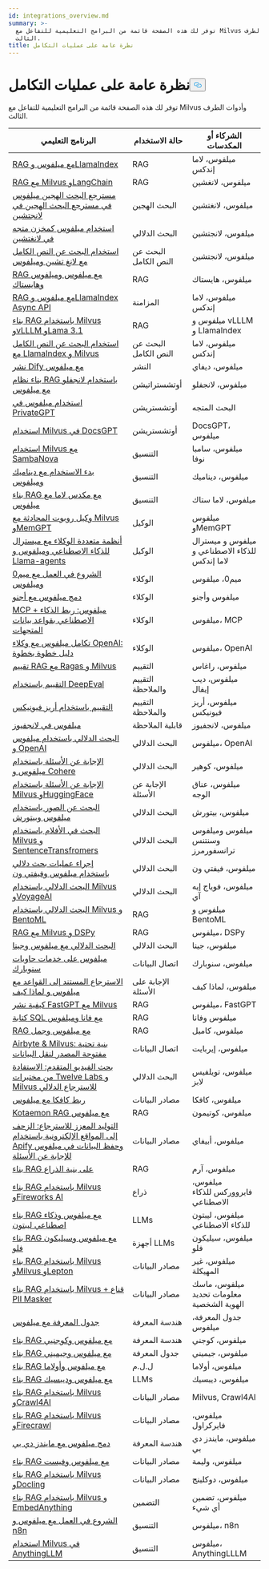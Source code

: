 ```yaml
---
id: integrations_overview.md
summary: >-
  توفر لك هذه الصفحة قائمة من البرامج التعليمية للتفاعل مع Milvus وأدوات الطرف
  الثالث.
title: نظرة عامة على عمليات التكامل
---
```

<h1 id="Integrations-Overview" class="common-anchor-header">نظرة عامة على عمليات التكامل<button data-href="#Integrations-Overview" class="anchor-icon" translate="no">
      <svg translate="no"
        aria-hidden="true"
        focusable="false"
        height="20"
        version="1.1"
        viewBox="0 0 16 16"
        width="16"
      >
        <path
          fill="#0092E4"
          fill-rule="evenodd"
          d="M4 9h1v1H4c-1.5 0-3-1.69-3-3.5S2.55 3 4 3h4c1.45 0 3 1.69 3 3.5 0 1.41-.91 2.72-2 3.25V8.59c.58-.45 1-1.27 1-2.09C10 5.22 8.98 4 8 4H4c-.98 0-2 1.22-2 2.5S3 9 4 9zm9-3h-1v1h1c1 0 2 1.22 2 2.5S13.98 12 13 12H9c-.98 0-2-1.22-2-2.5 0-.83.42-1.64 1-2.09V6.25c-1.09.53-2 1.84-2 3.25C6 11.31 7.55 13 9 13h4c1.45 0 3-1.69 3-3.5S14.5 6 13 6z"
        ></path>
      </svg>
    </button></h1><p>توفر لك هذه الصفحة قائمة من البرامج التعليمية للتفاعل مع Milvus وأدوات الطرف الثالث.</p>
<table>
<thead>
<tr><th>البرنامج التعليمي</th><th>حالة الاستخدام</th><th>الشركاء أو المكدسات</th></tr>
</thead>
<tbody>
<tr><td><a href="/docs/ar/integrate_with_llamaindex.md">RAG مع ميلفوس وLlamaIndex</a></td><td>RAG</td><td>ميلفوس، لاما إندكس</td></tr>
<tr><td><a href="/docs/ar/integrate_with_langchain.md">RAG مع Milvus وLangChain</a></td><td>RAG</td><td>ميلفوس، لانغشين</td></tr>
<tr><td><a href="/docs/ar/milvus_hybrid_search_retriever.md">مسترجع البحث الهجين ميلفوس في مسترجع البحث الهجين في لانجتشين</a></td><td>البحث الهجين</td><td>ميلفوس، لانغتشين</td></tr>
<tr><td><a href="/docs/ar/basic_usage_langchain.md">استخدام ميلفوس كمخزن متجه في لانغتشين</a></td><td>البحث الدلالي</td><td>ميلفوس، لانجتشين</td></tr>
<tr><td><a href="/docs/ar/full_text_search_with_langchain.md">استخدام البحث عن النص الكامل مع لانغ تشين وميلفوس</a></td><td>البحث عن النص الكامل</td><td>ميلفوس، لانجتشين</td></tr>
<tr><td><a href="/docs/ar/integrate_with_haystack.md">RAG مع ميلفوس وميلفوس وهايستاك</a></td><td>RAG</td><td>ميلفوس، هايستاك</td></tr>
<tr><td><a href="/docs/ar/llamaindex_milvus_async.md">RAG مع ميلفوس وLlamaIndex Async API</a></td><td>المزامنة</td><td>ميلفوس، لاما إندكس</td></tr>
<tr><td><a href="/docs/ar/milvus_rag_with_vllm.md">بناء RAG باستخدام Milvus وvLLLM وLama 3.1</a></td><td>RAG</td><td>ميلفوس و vLLLM و LlamaIndex</td></tr>
<tr><td><a href="/docs/ar/llamaindex_milvus_full_text_search.md">استخدام البحث عن النص الكامل مع LlamaIndex و Milvus</a></td><td>البحث عن النص الكامل</td><td>ميلفوس، لاما إندكس</td></tr>
<tr><td><a href="/docs/ar/dify_with_milvus.md">نشر Dify مع ميلفوس</a></td><td>النشر</td><td>ميلفوس، ديفاي</td></tr>
<tr><td><a href="/docs/ar/rag_with_langflow.md">بناء نظام RAG باستخدام لانجفلو مع ميلفوس</a></td><td>أوتشستراتيشن</td><td>ميلفوس، لانجفلو</td></tr>
<tr><td><a href="/docs/ar/use_milvus_in_private_gpt.md">استخدام ميلفوس في PrivateGPT</a></td><td>أوتشستريشن</td><td>البحث المتجه</td></tr>
<tr><td><a href="/docs/ar/use_milvus_in_docsgpt.md">استخدام Milvus في DocsGPT</a></td><td>أوتشستريشن</td><td>DocsGPT، ميلفوس</td></tr>
<tr><td><a href="/docs/ar/use_milvus_with_sambanova.md">استخدام Milvus مع SambaNova</a></td><td>التنسيق</td><td>ميلفوس، سامبا نوفا</td></tr>
<tr><td><a href="/docs/ar/milvus_rag_with_dynamiq.md">بدء الاستخدام مع ديناميك وميلفوس</a></td><td>التنسيق</td><td>ميلفوس، ديناميك</td></tr>
<tr><td><a href="/docs/ar/llama_stack_with_milvus.md">بناء RAG مع مكدس لاما مع ميلفوس</a></td><td>التنسيق</td><td>ميلفوس، لاما ستاك</td></tr>
<tr><td><a href="/docs/ar/integrate_with_memgpt.md">وكيل روبوت المحادثة مع Milvus وMemGPT</a></td><td>الوكيل</td><td>ميلفوس وMemGPT</td></tr>
<tr><td><a href="/docs/ar/llama_agents_metadata.md">أنظمة متعددة الوكلاء مع ميسترال للذكاء الاصطناعي وميلفوس و Llama-agents</a></td><td>الوكيل</td><td>ميلفوس و ميسترال للذكاء الاصطناعي و لاما إندكس</td></tr>
<tr><td><a href="/docs/ar/quickstart_mem0_with_milvus.md">الشروع في العمل مع ميم0 وميلفوس</a></td><td>الوكلاء</td><td>ميم0، ميلفوس</td></tr>
<tr><td><a href="/docs/ar/integrate_with_agno.md">دمج ميلفوس مع أجنو</a></td><td>الوكلاء</td><td>ميلفوس وأجنو</td></tr>
<tr><td><a href="/docs/ar/milvus_and_mcp.md">MCP + ميلفوس: ربط الذكاء الاصطناعي بقواعد بيانات المتجهات</a></td><td>الوكلاء</td><td>ميلفوس، MCP</td></tr>
<tr><td><a href="/docs/ar/openai_agents_milvus.md">تكامل ميلفوس مع وكلاء OpenAI: دليل خطوة بخطوة</a></td><td>الوكلاء</td><td>ميلفوس، OpenAI</td></tr>
<tr><td><a href="/docs/ar/integrate_with_ragas.md">تقييم RAG مع Ragas و Milvus</a></td><td>التقييم</td><td>ميلفوس، راغاس</td></tr>
<tr><td><a href="/docs/ar/evaluation_with_deepeval.md">التقييم باستخدام DeepEval</a></td><td>التقييم والملاحظة</td><td>ميلفوس، ديب إيفال</td></tr>
<tr><td><a href="/docs/ar/evaluation_with_phoenix.md">التقييم باستخدام أريز فيونيكس</a></td><td>التقييم والملاحظة</td><td>ميلفوس، أريز فيونيكس</td></tr>
<tr><td><a href="/docs/ar/integrate_with_langfuse.md">ميلفوس في لانجفيوز</a></td><td>قابلية الملاحظة</td><td>ميلفوس، لانجفيوز</td></tr>
<tr><td><a href="/docs/ar/integrate_with_openai.md">البحث الدلالي باستخدام ميلفوس و OpenAI</a></td><td>البحث الدلالي</td><td>ميلفوس، OpenAI</td></tr>
<tr><td><a href="/docs/ar/integrate_with_cohere.md">الإجابة عن الأسئلة باستخدام ميلفوس و Cohere</a></td><td>البحث الدلالي</td><td>ميلفوس، كوهير</td></tr>
<tr><td><a href="/docs/ar/integrate_with_hugging-face.md">الإجابة عن الأسئلة باستخدام Milvus وHuggingFace</a></td><td>الإجابة عن الأسئلة</td><td>ميلفوس، عناق الوجه</td></tr>
<tr><td><a href="/docs/ar/integrate_with_pytorch.md">البحث عن الصور باستخدام ميلفوس وبيتورش</a></td><td>البحث الدلالي</td><td>ميلفوس، بيتورش</td></tr>
<tr><td><a href="/docs/ar/integrate_with_sentencetransformers.md">البحث في الأفلام باستخدام Milvus و SentenceTransfromers</a></td><td>البحث الدلالي</td><td>ميلفوس وميلفوس وسنتنس ترانسفورمرز</td></tr>
<tr><td><a href="/docs/ar/integrate_with_voxel51.md">إجراء عمليات بحث دلالي باستخدام ميلفوس وفيفتي ون</a></td><td>البحث الدلالي</td><td>ميلفوس، فيفتي ون</td></tr>
<tr><td><a href="/docs/ar/integrate_with_voyageai.md">البحث الدلالي باستخدام Milvus وVoyageAI</a></td><td>البحث الدلالي</td><td>ميلفوس، فوياج إيه آي</td></tr>
<tr><td><a href="/docs/ar/integrate_with_bentoml.md">البحث الدلالي باستخدام Milvus و BentoML</a></td><td>RAG</td><td>ميلفوس و BentoML</td></tr>
<tr><td><a href="/docs/ar/integrate_with_dspy.md">RAG مع Milvus و DSPy</a></td><td>RAG</td><td>ميلفوس، DSPy</td></tr>
<tr><td><a href="/docs/ar/integrate_with_jina.md">البحث الدلالي مع ميلفوس وجينا</a></td><td>البحث الدلالي</td><td>ميلفوس، جينا</td></tr>
<tr><td><a href="/docs/ar/integrate_with_snowpark.md">ميلفوس على خدمات حاويات سنوبارك</a></td><td>اتصال البيانات</td><td>ميلفوس، سنوبارك</td></tr>
<tr><td><a href="/docs/ar/integrate_with_whyhow.md">الاسترجاع المستند إلى القواعد مع ميلفوس و لماذا كيف</a></td><td>الإجابة على الأسئلة</td><td>ميلفوس، لماذا كيف</td></tr>
<tr><td><a href="/docs/ar/integrate_with_fastgpt.md">كيفية نشر FastGPT مع Milvus</a></td><td>RAG</td><td>ميلفوس، FastGPT</td></tr>
<tr><td><a href="/docs/ar/integrate_with_vanna.md">كتابة SQL مع فانا وميلفوس</a></td><td>RAG</td><td>ميلفوس وفانا</td></tr>
<tr><td><a href="/docs/ar/integrate_with_camel.md">RAG مع ميلفوس وجمل</a></td><td>RAG</td><td>ميلفوس، كاميل</td></tr>
<tr><td><a href="/docs/ar/integrate_with_airbyte.md">Airbyte &amp; Milvus: بنية تحتية مفتوحة المصدر لنقل البيانات</a></td><td>اتصال البيانات</td><td>ميلفوس، إيربايت</td></tr>
<tr><td><a href="/docs/ar/video_search_with_twelvelabs_and_milvus.md">بحث الفيديو المتقدم: الاستفادة من مختبرات Twelve Labs و Milvus للاسترجاع الدلالي</a></td><td>البحث الدلالي</td><td>ميلفوس، تويلفيس لابز</td></tr>
<tr><td><a href="/docs/ar/kafka-connect-milvus.md">ربط كافكا مع ميلفوس</a></td><td>مصادر البيانات</td><td>ميلفوس، كافكا</td></tr>
<tr><td><a href="/docs/ar/kotaemon_with_milvus.md">Kotaemon RAG مع ميلفوس</a></td><td>RAG</td><td>ميلفوس، كوتيمون</td></tr>
<tr><td><a href="/docs/ar/apify_milvus_rag.md">التوليد المعزز للاسترجاع: الزحف إلى المواقع الإلكترونية باستخدام Apify وحفظ البيانات في ميلفوس للإجابة عن الأسئلة</a></td><td>مصادر البيانات</td><td>ميلفوس، أبيفاي</td></tr>
<tr><td><a href="/docs/ar/build_rag_on_arm.md">بناء RAG على بنية الذراع</a></td><td>RAG</td><td>ميلفوس، آرم</td></tr>
<tr><td><a href="/docs/ar/build_RAG_with_milvus_and_fireworks.md">بناء RAG باستخدام Milvus وFireworks AI</a></td><td>ذراع</td><td>ميلفوس، فايرووركس للذكاء الاصطناعي</td></tr>
<tr><td><a href="/docs/ar/build_RAG_with_milvus_and_lepton.md">بناء RAG مع ميلفوس وذكاء اصطناعي ليبتون</a></td><td>LLMs</td><td>ميلفوس، ليبتون للذكاء الاصطناعي</td></tr>
<tr><td><a href="/docs/ar/build_RAG_with_milvus_and_siliconflow.md">بناء RAG مع ميلفوس وسيليكون فلو</a></td><td>أجهزة LLMs</td><td>ميلفوس، سيليكون فلو</td></tr>
<tr><td><a href="/docs/ar/rag_with_milvus_and_unstructured.md">بناء RAG باستخدام Milvus وMilvus وLepton</a></td><td>مصادر البيانات</td><td>ميلفوس، غير المهيكلة</td></tr>
<tr><td><a href="/docs/ar/RAG_with_pii_and_milvus.md">بناء RAG باستخدام Milvus + قناع PII Masker</a></td><td>مصادر البيانات</td><td>ميلفوس، ماسك معلومات تحديد الهوية الشخصية</td></tr>
<tr><td><a href="/docs/ar/knowledge_table_with_milvus.md">جدول المعرفة مع ميلفوس</a></td><td>هندسة المعرفة</td><td>جدول المعرفة، ميلفوس</td></tr>
<tr><td><a href="/docs/ar/build_RAG_with_milvus_and_cognee.md">بناء RAG مع ميلفوس وكوجنيي</a></td><td>هندسة المعرفة</td><td>ميلفوس، كوجني</td></tr>
<tr><td><a href="/docs/ar/build_RAG_with_milvus_and_gemini.md">بناء RAG مع ميلفوس وجيميني</a></td><td>جدول المعرفة</td><td>ميلفوس، جيميني</td></tr>
<tr><td><a href="/docs/ar/build_RAG_with_milvus_and_ollama.md">بناء RAG مع ميلفوس وأولاما</a></td><td>ل.ل.م</td><td>ميلفوس، أولاما</td></tr>
<tr><td><a href="/docs/ar/build_RAG_with_milvus_and_deepseek.md">بناء RAG مع ميلفوس وديبسيك</a></td><td>LLMs</td><td>ميلفوس، ديبسيك</td></tr>
<tr><td><a href="/docs/ar/build_RAG_with_milvus_and_crawl4ai.md">بناء RAG باستخدام Milvus وCrawl4AI</a></td><td>مصادر البيانات</td><td>Milvus, Crawl4AI</td></tr>
<tr><td><a href="/docs/ar/build_RAG_with_milvus_and_firecrawl.md">بناء RAG باستخدام Milvus وFirecrawl</a></td><td>مصادر البيانات</td><td>ميلفوس، فايركراول</td></tr>
<tr><td><a href="/docs/ar/integration_with_mindsdb.md">دمج ميلفوس مع مايندز دي بي</a></td><td>هندسة المعرفة</td><td>ميلفوس، مايندز دي بي</td></tr>
<tr><td><a href="/docs/ar/build_RAG_with_milvus_and_feast.md">بناء RAG مع ميلفوس وفيست</a></td><td>مصادر البيانات</td><td>ميلفوس، وليمة</td></tr>
<tr><td><a href="/docs/ar/build_RAG_with_milvus_and_docling.md">بناء RAG باستخدام Milvus وDocling</a></td><td>مصادر البيانات</td><td>ميلفوس، دوكلينج</td></tr>
<tr><td><a href="/docs/ar/build_RAG_with_milvus_and_embedAnything.md">بناء RAG باستخدام Milvus و EmbedAnything</a></td><td>التضمين</td><td>ميلفوس، تضمين أي شيء</td></tr>
<tr><td><a href="/docs/ar/milvus_and_n8n.md">الشروع في العمل مع ميلفوس و n8n</a></td><td>التنسيق</td><td>ميلفوس، n8n</td></tr>
<tr><td><a href="/docs/ar/use_milvus_in_anythingllm.md">استخدام Milvus في AnythingLLM</a></td><td>التنسيق</td><td>ميلفوس، AnythingLLLM</td></tr>
</tbody>
</table>
